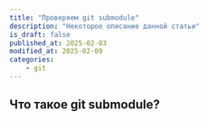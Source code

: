 ```yaml
---
title: "Проверяем git submodule"
description: "Некоторое описание данной статьи"
is_draft: false
published_at: 2025-02-03
modified_at: 2025-02-09
categories:
    - git
---
```


## Что такое git submodule?
